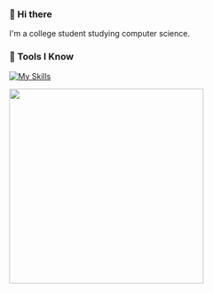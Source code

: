 ### 👋 Hi there 
I'm a college student studying computer science.

### 🚀 Tools I Know
[![My Skills](https://skillicons.dev/icons?i=html,css,js,react,tailwind,nodejs,express,mongodb,java)](https://skillicons.dev)

<img src="https://github.com/philipkondrenko/philipkondrenko/blob/main/3Eqa.gif?raw=true" width="350">
